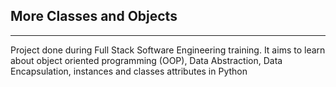 ## More Classes and Objects
______________________________
Project done during Full Stack Software Engineering training. It aims to learn about object oriented programming (OOP), Data Abstraction, Data Encapsulation, instances and classes attributes in Python